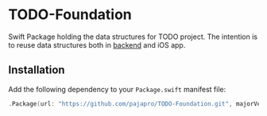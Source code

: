 # TODO-Foundation
Swift Package holding the data structures for TODO project. The intention is to reuse data structures both in [backend](https://github.com/pajapro/TODO-Backend) and iOS app.

## Installation
Add the following dependency to your `Package.swift` manifest file:
``` swift
.Package(url: "https://github.com/pajapro/TODO-Foundation.git", majorVersion: 1)
```
